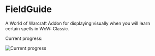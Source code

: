 # FieldGuide
A World of Warcraft Addon for displaying visually when you will learn certain spells in WoW: Classic.

Current progress:

![Current progress](https://i.imgur.com/LxQXcjU.png)
